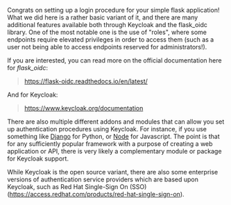 Congrats on setting up a login procedure for your simple flask application! What we did here is a rather basic variant of it, and there are many additional features available both through Keycloak and the flask_oidc library. One of the most notable one is the use of "roles", where some endpoints require elevated privileges in order to access them (such as a user not being able to access endpoints reserved for administrators!). 

If you are interested, you can read more on the official documentation here for *flask_oidc*:

> https://flask-oidc.readthedocs.io/en/latest/

And for Keycloak:

> https://www.keycloak.org/documentation

There are also multiple different addons and modules that can allow you set up authentication procedures using Keycloak. For instance, if you use something like [Django](https://pypi.org/project/django-keycloak-auth/) for Python, or [Node](https://github.com/keycloak/keycloak-nodejs-connect) for Javascript. The point is that for any sufficiently popular framework with a purpose of creating a web application or API, there is very likely a complementary module or package for Keycloak support. 

While Keycloak is the open source variant, there are also some enterprise versions of authentication service providers which are based upon Keycloak, such as Red Hat Single-Sign On (SSO) (https://access.redhat.com/products/red-hat-single-sign-on). 
